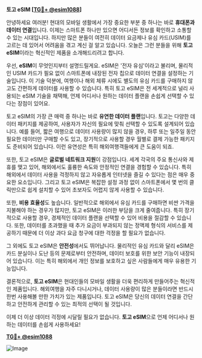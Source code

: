 **토고 eSIM [[TG💪+ @esim1088](https://t.me/s/esim1088)]**

안녕하세요 여러분! 현대의 모바일 생활에서 가장 중요한 부분 중 하나는 바로 **휴대폰과 데이터 연결**입니다. 이제는 스마트폰 하나만 있으면 어디서든 정보를 확인하고 소통할 수 있는 시대입니다. 하지만 많은 분들이 여전히 데이터 요금제나 유심 카드(USIM)를 고르는 데 있어서 어려움을 겪고 계신 걸 알고 있습니다. 오늘은 그런 분들을 위해 **토고 eSIM**이라는 혁신적인 제품을 소개해드리려고 합니다.

우선, **eSIM**이 무엇인지부터 설명드릴게요. eSIM은 '전자 유심'이라고 불리며, 물리적인 USIM 카드가 필요 없이 스마트폰에 내장된 전자 칩으로 데이터 연결을 설정하는 기술입니다. 이 기술 덕분에, 여행이나 해외 체류 시에도 별도의 유심 카드를 구매하지 않고도 간편하게 데이터를 사용할 수 있습니다. 특히 토고 eSIM은 전 세계적으로 널리 사용되는 eSIM 기술을 채택해, 언제 어디서나 원하는 데이터 플랜을 손쉽게 선택할 수 있다는 장점이 있어요.

토고 eSIM의 가장 큰 매력 중 하나는 바로 **유연한 데이터 플랜**입니다. 토고는 다양한 데이터 패키지를 제공하여, 사용자가 자신의 필요에 맞춰 선택할 수 있도록 설계되어 있습니다. 예를 들어, 짧은 여행으로 데이터 사용량이 많지 않을 경우, 하루 또는 일주일 동안 필요한 데이터만 구매할 수도 있고, 장기적으로 사용할 경우 월별로 결제 가능한 패키지도 준비되어 있습니다. 이런 유연성은 특히 해외여행객들에게 큰 도움이 되죠.

또한, 토고 eSIM은 **글로벌 네트워크 지원**이 강점입니다. 세계 각국의 주요 통신사와 제휴를 맺고 있어, 해외에서도 훌륭한 속도와 안정적인 연결을 경험할 수 있습니다. 특히 해외에서 데이터 사용을 걱정하지 않고 자유롭게 인터넷을 즐길 수 있다는 점은 매우 중요한 요소입니다. 그리고 토고 eSIM은 복잡한 설정 과정 없이 스마트폰에서 몇 번의 클릭만으로 쉽게 설치할 수 있어 초보자도 어렵지 않게 사용할 수 있습니다.

또한, **비용 효율성**도 높습니다. 일반적으로 해외에서 유심 카드를 구매하면 비싼 가격을 지불해야 하는 경우가 많지만, 토고 eSIM은 이러한 부담을 크게 줄여줍니다. 특히 장기적으로 사용할 경우, 경제적인 데이터 플랜을 선택할 수 있어 비용을 절감할 수 있습니다. 또한, 데이터를 초과했을 때 추가 요금이 부과되지 않는 정액제 형식의 서비스를 제공하기 때문에 더 이상 과다 요금 청구에 대한 걱정을 할 필요가 없습니다.

그 외에도 토고 eSIM은 **안전성**에서도 뛰어납니다. 물리적인 유심 카드와 달리 eSIM은 카드 분실이나 도난 등의 문제로부터 안전하며, 데이터 보호를 위한 보안 기능이 내장되어 있습니다. 이는 특히 해외에서 개인 정보를 보호하고 싶은 사람들에게 매우 유용한 기능입니다.

결론적으로, **토고 eSIM**은 현대인들의 모바일 생활을 더욱 편리하게 만들어주는 혁신적인 제품입니다. 해외여행을 자주 다니시거나, 데이터 사용량이 많은 분들이라면 반드시 한번 사용해볼 만한 가치가 있는 제품입니다. 토고 eSIM은 당신의 데이터 연결을 간단하고 안전하게 관리할 수 있는 최적의 선택이 될 것입니다.

이제 더 이상 데이터 걱정에 시달릴 필요가 없습니다. **토고 eSIM**으로 언제 어디서나 원하는 데이터를 손쉽게 사용하세요! 

**[TG💪+ @esim1088](https://t.me/s/esim1088)**

![Image](https://i.postimg.cc/Y0z9fWf4/image.png)